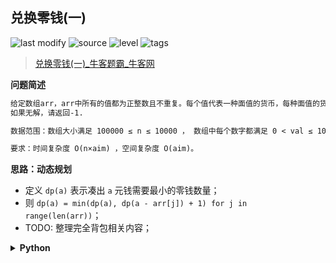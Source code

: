 ## 兑换零钱(一)
<!--START_SECTION:badge-->

![last modify](https://img.shields.io/static/v1?label=last%20modify&message=2022-10-10%2003%3A17%3A06&color=yellowgreen&style=flat-square)
![source](https://img.shields.io/static/v1?label=source&message=%E7%89%9B%E5%AE%A2&color=green&style=flat-square)
![level](https://img.shields.io/static/v1?label=level&message=%E7%AE%80%E5%8D%95&color=yellow&style=flat-square)
![tags](https://img.shields.io/static/v1?label=tags&message=%E5%8A%A8%E6%80%81%E8%A7%84%E5%88%92&color=orange&style=flat-square)

<!--END_SECTION:badge-->
<!--info
tags: [动态规划]
source: 牛客
level: 简单
number: '0126'
name: 兑换零钱(一)
companies: []
-->

> [兑换零钱(一)_牛客题霸_牛客网](https://www.nowcoder.com/practice/3911a20b3f8743058214ceaa099eeb45)

<summary><b>问题简述</b></summary>

```txt
给定数组arr，arr中所有的值都为正整数且不重复。每个值代表一种面值的货币，每种面值的货币可以使用任意张，再给定一个aim，代表要找的钱数，求组成aim的最少货币数。
如果无解，请返回-1.

数据范围：数组大小满足 100000 ≤ n ≤ 10000 ， 数组中每个数字都满足 0 < val ≤ 10000，0≤aim≤5000

要求：时间复杂度 O(n×aim) ，空间复杂度 O(aim)。
```

<!-- 
<details><summary><b>详细描述</b></summary>

```txt
```

</details>
-->

<!-- <div align="center"><img src="../../../_assets/xxx.png" height="300" /></div> -->

<summary><b>思路：动态规划</b></summary>

- 定义 `dp(a)` 表示凑出 `a` 元钱需要最小的零钱数量；
- 则 `dp(a) = min(dp(a), dp(a - arr[j]) + 1) for j in range(len(arr))`；
- TODO: 整理完全背包相关内容；

<details><summary><b>Python</b></summary>

```python
class Solution:
    def minMoney(self , arr: List[int], aim: int) -> int:
        import sys
        sys.setrecursionlimit(100000)
        from functools import lru_cache
        
        @lru_cache(maxsize=None)
        def dp(a):  # 凑出 a 元钱需要最小的零钱数量
            if a == 0:
                return 0
            
            ret = float('inf')
            for i in range(len(arr)):  # 对每种面值
                if a >= arr[i]:
                    # 如果 a 大于当前零钱面值；
                    # 则先兑换一张该面值的零钱，然后计算剩余钱数的最小零钱数量；
                    # 记录所有可能中的最小值
                    ret = min(ret, dp(a - arr[i]) + 1)
            
            return ret
        
        ret = dp(aim)
        return -1 if ret == float('inf') else ret
```

</details>

